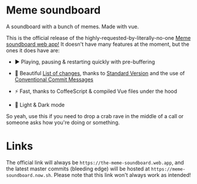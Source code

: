 # Meme soundboard
A soundboard with a bunch of memes. Made with vue.

This is the official release of the highly-requested-by-literally-no-one [Meme soundboard web app!](https://the-meme-soundboard.web.app/)
It doesn't have many features at the moment, but the ones it does have are:

- ▶️ Playing, pausing & restarting quickly with pre-buffering

- 📄 Beautiful [List of changes](https://github.com/Jabster28/meme-soundboard/blob/master/CHANGELOG.md), thanks to [Standard Version](https://github.com/conventional-changelog/standard-version) and the use of [Conventional Commit Messages](https://www.conventionalcommits.org/en/v1.0.0-beta.4/#specification)

- ⚡  Fast, thanks to CoffeeScript & compiled Vue files under the hood

- 🌃 Light & Dark mode

So yeah, use this if you need to drop a crab rave in the middle of a call or someone asks how you're doing or something.
# Links
The official link will always be `https://the-meme-soundboard.web.app`, and the latest master commits (bleeding edge) will be hosted at `https://meme-soundboard.now.sh`. Please note that this link won't always work as intended!
